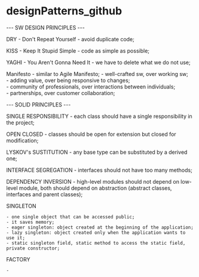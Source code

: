 # designPatterns_github

--- SW DESIGN PRINCIPLES ---

DRY - Don't Repeat Yourself - avoid duplicate code;

KISS - Keep It Stupid Simple - code as simple as possible;

YAGHI - You Aren't Gonna Need It - we have to delete what we do not use;

Manifesto - similar to Agile Manifesto; 
                    - well-crafted sw, over working sw;       
                    - adding value, over being responsive to changes;       
                    - community of professionals, over interactions between individuals;       
                    - partnerships, over customer collaboration;

--- SOLID PRINCIPLES ---

SINGLE RESPONSIBILITY - each class should have a single responsibility in the project;

OPEN CLOSED - classes should be open for extension but closed for modification;

LYSKOV's SUSTITUTION - any base type can be substituted by a derived one;

INTERFACE SEGREGATION - interfaces should not have too many methods;

DEPENDENCY INVERSION - high-level modules should not depend on low-level module, both should depend on abstraction (abstract classes, interfaces and parent classes);


SINGLETON

    - one single object that can be accessed public;
    - it saves memory;
    - eager singleton: object created at the beginning of the application;
    - lazy singleton: object created only when the application wants to use it;
    - static singleton field, static method to access the static field, private constructor;  

FACTORY

    - 